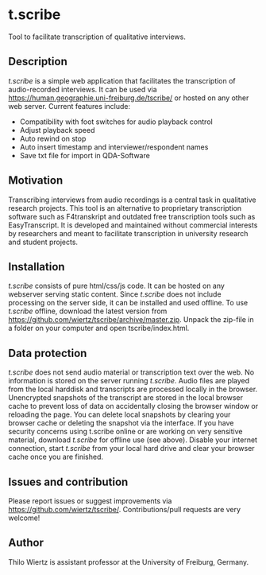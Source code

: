 # t.scribe
Tool to facilitate transcription of qualitative interviews.

## Description
_t.scribe_ is a simple web application that facilitates the transcription of audio-recorded interviews. It can be used via https://human.geographie.uni-freiburg.de/tscribe/ or hosted on any other web server. Current features include:
* Compatibility with foot switches for audio playback control
* Adjust playback speed
* Auto rewind on stop
* Auto insert timestamp and interviewer/respondent names
* Save txt file for import in QDA-Software

## Motivation
Transcribing interviews from audio recordings is a central task in qualitative research projects. This tool is an alternative to proprietary transcription software such as F4transkript and outdated free transcription tools such as EasyTranscript. It is developed and maintained without commercial interests by researchers and meant to facilitate transcription in university research and student projects.

## Installation
_t.scribe_ consists of pure html/css/js code. It can be hosted on any webserver serving static content. Since _t.scribe_ does not include processing on the server side, it can be installed and used offline. To use _t.scribe_ offline, download the latest version from https://github.com/wiertz/tscribe/archive/master.zip. Unpack the zip-file in a folder on your computer and open tscribe/index.html. 

## Data protection
_t.scribe_ does not send audio material or transcription text over the web. No information is stored on the server running _t.scribe_. Audio files are played from the local harddisk and transcripts are processed locally in the browser. Unencrypted snapshots of the transcript are stored in the local browser cache to prevent loss of data on accidentally closing the browser window or reloading the page. You can delete local snapshots by clearing your browser cache or deleting the snapshot via the interface. If you have security concerns using t.scribe online or are working on very sensitive material, download _t.scribe_ for offline use (see above). Disable your internet connection, start _t.scribe_ from your local hard drive and clear your browser cache once you are finished.

## Issues and contribution
Please report issues or suggest improvements via https://github.com/wiertz/tscribe/. Contributions/pull requests are very welcome!

## Author
Thilo Wiertz is assistant professor at the University of Freiburg, Germany.
